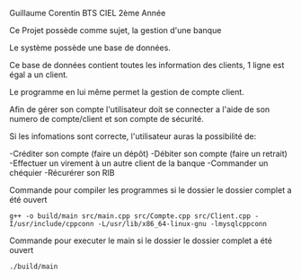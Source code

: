 Guillaume Corentin
BTS CIEL 2ème Année

Ce Projet possède comme sujet, la gestion d'une banque

Le système possède une base de données.

Ce base de données contient toutes les information des clients, 1 ligne est égal a un client.

Le programme en lui même permet la gestion de compte client.

Afin de gérer son compte l'utilisateur doit se connecter a l'aide de son numero de compte/client et son compte de sécurité.

Si les infomations sont correcte, l'utilisateur auras la possibilité de:

-Créditer son compte (faire un dépôt)
-Débiter son compte (faire un retrait)
-Effectuer un virement à un autre client de la banque
-Commander un chéquier
-Récurérer son RIB

Commande pour compiler les programmes si le dossier le dossier complet a été ouvert

    g++ -o build/main src/main.cpp src/Compte.cpp src/Client.cpp -I/usr/include/cppconn -L/usr/lib/x86_64-linux-gnu -lmysqlcppconn

Commande pour executer le main si le dossier le dossier complet a été ouvert

    ./build/main